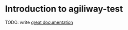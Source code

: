 # Introduction to agiliway-test

TODO: write [great documentation](http://jacobian.org/writing/what-to-write/)
